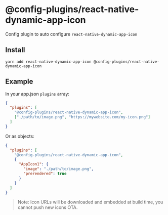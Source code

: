 # @config-plugins/react-native-dynamic-app-icon

Config plugin to auto configure `react-native-dynamic-app-icon`

## Install

```
yarn add react-native-dynamic-app-icon @config-plugins/react-native-dynamic-app-icon
```

## Example

In your app.json `plugins` array:

```json
{
  "plugins": [
    "@config-plugins/react-native-dynamic-app-icon",
    ["./path/to/image.png", "https://mywebsite.com/my-icon.png"]
  ]
}
```

Or as objects:

```json
{
  "plugins": [
    "@config-plugins/react-native-dynamic-app-icon",
    {
      "AppIcon1": {
        "image": "./path/to/image.png",
        "prerendered": true
      }
    }
  ]
}
```

> Note: Icon URLs will be downloaded and embedded at build time, you cannot push new icons OTA.

<!-- Android support: https://github.com/myinnos/AppIconNameChanger -->
